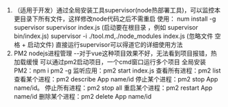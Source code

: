 1. （适用于开发）通过全局安装工具supervisor(node热部署工具)，可以监控本更目录下所有文件，这样修改node代码之后不需重启
    使用： num install -g supervisor
          supervisor index.js (启动要在根目录 ，例如 supervisor bin/index.js)
          supervisor -i ./tool.md,./node_modules index.js  (忽略文件 空格 + 启动文件)
          直接运行supervisor可以得道它的详细使用方法
2. PM2 nodejs进程管理 --对于vue这种项目效果不好，无法看到项目报错，热加载缓慢
    可以通过pm2启动项目，一个cmd窗口运行多个项目
    全局安装 PM2：npm i pm2 -g
    监听应用：pm2 start index.js
    查看所有进程：pm2 list
    查看某个进程：pm2 describe App name/id
    停止某个进程：pm2 stop App name/id。
    停止所有进程：pm2 stop all
    重启某个进程：pm2 restart App name/id
    删除某个进程：pm2 delete App name/id

